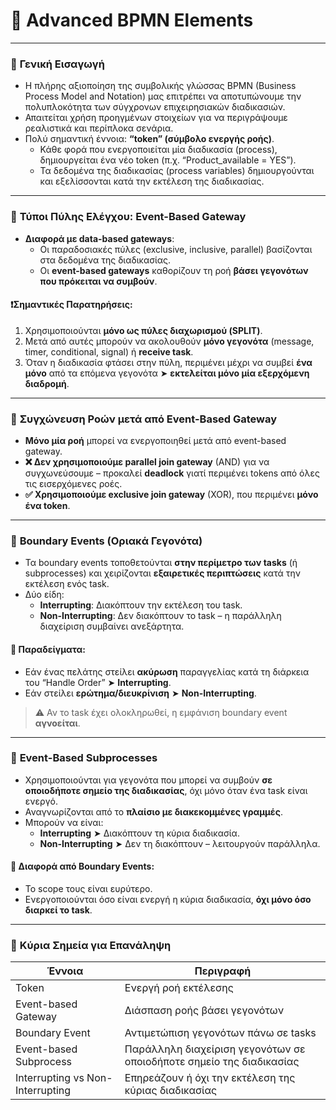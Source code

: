 # 🧠 **Advanced BPMN Elements**

---

### 🔹 **Γενική Εισαγωγή**
- Η πλήρης αξιοποίηση της συμβολικής γλώσσας BPMN (Business Process Model and Notation) μας επιτρέπει να αποτυπώνουμε την πολυπλοκότητα των σύγχρονων επιχειρησιακών διαδικασιών.
- Απαιτείται χρήση προηγμένων στοιχείων για να περιγράψουμε ρεαλιστικά και περίπλοκα σενάρια.
- Πολύ σημαντική έννοια: **“token” (σύμβολο ενεργής ροής)**.
  - Κάθε φορά που ενεργοποιείται μία διαδικασία (process), δημιουργείται ένα νέο token (π.χ. “Product_available = YES”).
  - Τα δεδομένα της διαδικασίας (process variables) δημιουργούνται και εξελίσσονται κατά την εκτέλεση της διαδικασίας.

---

### 🔹 **Τύποι Πύλης Ελέγχου: Event-Based Gateway**
- **Διαφορά με data-based gateways**:
  - Οι παραδοσιακές πύλες (exclusive, inclusive, parallel) βασίζονται στα δεδομένα της διαδικασίας.
  - Οι **event-based gateways** καθορίζουν τη ροή **βάσει γεγονότων που πρόκειται να συμβούν**.

#### ❗Σημαντικές Παρατηρήσεις:
1. Χρησιμοποιούνται **μόνο ως πύλες διαχωρισμού (SPLIT)**.
2. Μετά από αυτές μπορούν να ακολουθούν **μόνο γεγονότα** (message, timer, conditional, signal) ή **receive task**.
3. Όταν η διαδικασία φτάσει στην πύλη, περιμένει μέχρι να συμβεί **ένα μόνο** από τα επόμενα γεγονότα ➤ **εκτελείται μόνο μία εξερχόμενη διαδρομή**.

---

### 🔹 **Συγχώνευση Ροών μετά από Event-Based Gateway**
- **Μόνο μία ροή** μπορεί να ενεργοποιηθεί μετά από event-based gateway.
- **❌ Δεν χρησιμοποιούμε parallel join gateway** (AND) για να συγχωνεύσουμε – προκαλεί **deadlock** γιατί περιμένει tokens από όλες τις εισερχόμενες ροές.
- **✅ Χρησιμοποιούμε exclusive join gateway** (XOR), που περιμένει **μόνο ένα token**.

---

### 🔹 **Boundary Events (Οριακά Γεγονότα)**
- Τα boundary events τοποθετούνται **στην περίμετρο των tasks** (ή subprocesses) και χειρίζονται **εξαιρετικές περιπτώσεις** κατά την εκτέλεση ενός task.
- Δύο είδη:
  - **Interrupting**: Διακόπτουν την εκτέλεση του task.
  - **Non-Interrupting**: Δεν διακόπτουν το task – η παράλληλη διαχείριση συμβαίνει ανεξάρτητα.

#### 🧪 Παραδείγματα:
- Εάν ένας πελάτης στείλει **ακύρωση** παραγγελίας κατά τη διάρκεια του “Handle Order” ➤ **Interrupting**.
- Εάν στείλει **ερώτημα/διευκρίνιση** ➤ **Non-Interrupting**.

> ⚠️ Αν το task έχει ολοκληρωθεί, η εμφάνιση boundary event **αγνοείται**.

---

### 🔹 **Event-Based Subprocesses**
- Χρησιμοποιούνται για γεγονότα που μπορεί να συμβούν **σε οποιοδήποτε σημείο της διαδικασίας**, όχι μόνο όταν ένα task είναι ενεργό.
- Αναγνωρίζονται από το **πλαίσιο με διακεκομμένες γραμμές**.
- Μπορούν να είναι:
  - **Interrupting** ➤ Διακόπτουν τη κύρια διαδικασία.
  - **Non-Interrupting** ➤ Δεν τη διακόπτουν – λειτουργούν παράλληλα.

#### 🔁 Διαφορά από Boundary Events:
- Το scope τους είναι ευρύτερο.
- Ενεργοποιούνται όσο είναι ενεργή η κύρια διαδικασία, **όχι μόνο όσο διαρκεί το task**.

---

### 📌 **Κύρια Σημεία για Επανάληψη**
| Έννοια | Περιγραφή |
|--------|-----------|
| Token | Ενεργή ροή εκτέλεσης |
| Event-based Gateway | Διάσπαση ροής βάσει γεγονότων |
| Boundary Event | Αντιμετώπιση γεγονότων πάνω σε tasks |
| Event-based Subprocess | Παράλληλη διαχείριση γεγονότων σε οποιοδήποτε σημείο της διαδικασίας |
| Interrupting vs Non-Interrupting | Επηρεάζουν ή όχι την εκτέλεση της κύριας διαδικασίας |

